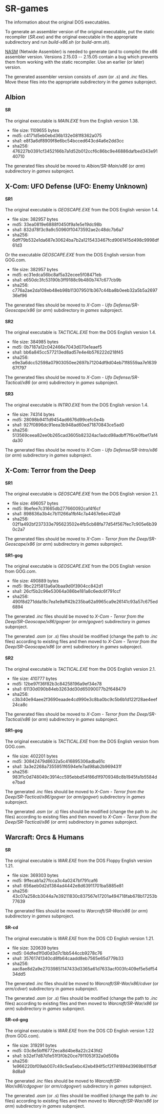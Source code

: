 # SR-games

The information about the original DOS executables.

To generate an assembler version of the original executable, put the static recompiler (*SR.exe*) and the original executable in the appropriate subdirectory and run *build-x86.sh* (or *build-arm.sh*).

[NASM](https://www.nasm.us/) (Netwide Assembler) is needed to generate (and to compile) the x86 assembler version. Versions 2.15.03 -- 2.15.05 contain a bug which prevents them from working with the static recompiler. Use an earlier (or later) version.

The generated assembler version consists of *.asm* (or *.s*) and *.inc* files. Move these files into the appropriate subdirectory in the *games* subproject.

## Albion

#### SR

The original executable is *MAIN.EXE* from the English version 1.38.

* file size: 1109655 bytes
* md5: c4171d5eb0ebd36b132e081f8362a075
* sha1: e8f3a6df8909f8e6bc54bcced643cd4a6e2dd3cc
* sha256: 476227b0391cf3452166b7a1d52b012ccf6c86bc9e46886dafbed343e9140710

The generated files should be moved to *Albion/SR-Main/x86* (or *arm*) subdirectory in *games* subproject.

## X-Com: UFO Defense (UFO: Enemy Unknown)

#### SR1

The original executable is *GEOSCAPE.EXE* from the DOS English version 1.4.

* file size: 382957 bytes
* md5: 33ea0819e6888f0450f9a1e5e19dc98b
* sha1: 832d78f3c9a9c50960f10473592ae2c48dc7b6a7
* sha256: 6dff79b532e1da687e30624ba7b2a1215433467fcd9061415d498c9998df61d3

Or the executable *GEOSCAPE.EXE* from the DOS English version from GOG.com.

* file size: 382957 bytes
* md5: ec31edca56bc8af5a32ecee5f08471eb
* sha1: e650dc3fc53190b3ff9188c9b480b747c677cb9b
* sha256: c776a2ae2da108eb48eb98b113079501b367c44ba8b0eeb32a5b5a269736ef96

The generated files should be moved to *X-Com - Ufo Defense/SR-Geoscape/x86* (or *arm*) subdirectory in *games* subproject.

#### SR2

The original executable is *TACTICAL.EXE* from the DOS English version 1.4.

* file size: 384985 bytes
* md5: 0b7187a12c042466e7043d070e1eaef5
* sha1: bb6a845cc577213ed8ad57e4e4b576222d218f45
* sha256: e9e3a6dcc52598a07903050ee2697b71204df9d04eb71f8559aa7e163967f797

The generated files should be moved to *X-Com - Ufo Defense/SR-Tactical/x86* (or *arm*) subdirectory in *games* subproject.

#### SR3

The original executable is *INTRO.EXE* from the DOS English version 1.4.

* file size: 74314 bytes
* md5: 28098b9411d9454ad6676d99cefc0e4b
* sha1: 927f0896dc91eea3b948ad60ed71870843ce5ad0
* sha256: 513569ceea82ee0b265cad3605b82324ac1adcd98adbff7f6ce0fbef7af4da30

The generated files should be moved to *X-Com - Ufo Defense/SR-Intro/x86* (or *arm*) subdirectory in *games* subproject.

## X-Com: Terror from the Deep

#### SR1

The original executable is *GEOSCAPE.EXE* from the DOS English version 2.1.

* file size: 496057 bytes
* md5: 9befee7c31665db277660092caf4f6cf
* sha1: 898636a3b4c7b11266a1fbf4c7a4467e6ec412a9
* sha256: 02f1a492bf237333e795623502e4fb5cb88fa77d54f567fec7c905e6b390c2a7

The generated files should be moved to *X-Com - Terror from the Deep/SR-Geoscape/x86* (or *arm*) subdirectory in *games* subproject.

#### SR1-gog

The original executable is *GEOSCAPE.EXE* from the DOS English version from GOG.com.

* file size: 490889 bytes
* md5: 9bc22f5813a6a0baa9d0f3904cc842d1
* sha1: 26cf5b2c96e53064a086be181a8c6edc6f791ccf
* sha256: 490f8d271dda18c7ea1e9aff42b235ba62a9965ca9e26141c93a57c675ed6894

The generated *.inc* files should be moved to *X-Com - Terror from the Deep/SR-Geoscape/x86/gogver* (or *arm/gogver*) subdirectory in *games* subproject.

The generated *.asm* (or *.s*) files should be modified (change the path to *.inc* files) according to existing files and then moved to *X-Com - Terror from the Deep/SR-Geoscape/x86* (or *arm*) subdirectory in *games* subproject.

#### SR2

The original executable is *TACTICAL.EXE* from the DOS English version 2.1.

* file size: 410777 bytes
* md5: 12be97f36f82b3c84258196a9ef34e78
* sha1: 61130d090b84eb3263dd30d65090077b2f648479
* sha256: c3b340e94aee2f3690eaade4cd990e3c8ba0bc9c5b6b1d122f28ae4eef24ca8c

The generated files should be moved to *X-Com - Terror from the Deep/SR-Tactical/x86* (or *arm*) subdirectory in *games* subproject.

#### SR1-gog

The original executable is *TACTICAL.EXE* from the DOS English version from GOG.com.

* file size: 402201 bytes
* md5: 30842479d8632a5c416895306adba61c
* sha1: 3a3e2268a7355951f6594efe7ad98ab2b969431f
* sha256: 983f1c0d748049c3914cc595ebbd54f86d1f9709348c8b1945fa1b5584de7bad

The generated *.inc* files should be moved to *X-Com - Terror from the Deep/SR-Tactical/x86/gogver* (or *arm/gogver*) subdirectory in *games* subproject.

The generated *.asm* (or *.s*) files should be modified (change the path to *.inc* files) according to existing files and then moved to *X-Com - Terror from the Deep/SR-Tactical/x86* (or *arm*) subdirectory in *games* subproject.

## Warcraft: Orcs & Humans

#### SR

The original executable is *WAR.EXE* from the DOS Floppy English version 1.21.

* file size: 369303 bytes
* md5: 9ffecab1a27fcca3c4a0247bf791caf6
* sha1: 656aeb0d2d1384ad4442e8d63911701ba5885e81
* sha256: 43c07a258cb3044a7e39211830c837567e17201a494718fab678b17253b77639

The generated files should be moved to *Warcraft/SR-War/x86* (or *arm*) subdirectory in *games* subproject.

#### SR-cd

The original executable is *WAR.EXE* from the DOS CD English version 1.21.

* file size: 320639 bytes
* md5: 04dfed1f0d0d3d7c1bb544ccb9278c76
* sha1: 35761741340cd8fb64caadd8eb7565e65d779b33
* sha256: aac8ae8d2a9e27039851147433d3365a61d7633acf003fc409ef5e5df5434dd5

The generated *.inc* files should be moved to *Warcraft/SR-War/x86/cdver* (or *arm/cdver*) subdirectory in *games* subproject.

The generated *.asm* (or *.s*) files should be modified (change the path to *.inc* files) according to existing files and then moved to *Warcraft/SR-War/x86* (or *arm*) subdirectory in *games* subproject.

#### SR-cd-gog

The original executable is *WAR.EXE* from the DOS CD English version 1.22 (from GOG.com).

* file size: 319291 bytes
* md5: 03c8e5bff6772eca8d4be8a22c243fd2
* sha1: b32ef7d87d1e51f3f0b20ce7911053f32a0d509a
* sha256: 1e966220bf09ab007c49c5ea5ebc42eb494f5cf2f74f894d3969b6115df8d8a9

The generated *.inc* files should be moved to *Warcraft/SR-War/x86/cdgogver* (or *arm/cdgogver*) subdirectory in *games* subproject.

The generated *.asm* (or *.s*) files should be modified (change the path to *.inc* files) according to existing files and then moved to *Warcraft/SR-War/x86* (or *arm*) subdirectory in *games* subproject.

